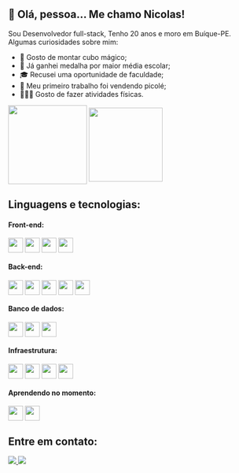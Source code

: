 ## 👋 Olá, pessoa... Me chamo Nicolas!

Sou Desenvolvedor full-stack, Tenho 20 anos e moro em Buíque-PE. Algumas curiosidades sobre mim:
* 🎲 Gosto de montar cubo mágico;
* 🥇 Já ganhei medalha por maior média escolar;
* 🎓 Recusei uma oportunidade de faculdade;
* 🍧 Meu primeiro trabalho foi vendendo picolé;
* 🏃🏻‍♂️ Gosto de fazer atividades físicas.

<div>
  <img align=center height=160em src="https://github-readme-stats.vercel.app/api?username=Nicoladla&show_icons=true&theme=merko"/>
  <img align=center height=150em src="https://github-readme-stats.vercel.app/api/top-langs/?username=Nicoladla&layout=compact&theme=merko"/>
</div>
  
##

## Linguagens e tecnologias:

#### Front-end:
<div>
  <img align=center height="30" wight="40" src="https://img.shields.io/badge/HTML5-E34F26?style=for-the-badge&logo=html5&logoColor=white" />
  <img align=center height="30" wight="40" src="https://img.shields.io/badge/CSS3-1572B6?style=for-the-badge&logo=css3&logoColor=white" />
  <img align=center height="30" wight="40" src="https://img.shields.io/badge/JavaScript-323330?style=for-the-badge&logo=javascript&logoColor=F7DF1E" />
  <img align=center height="30" wight="40" src="https://img.shields.io/badge/React-20232A?style=for-the-badge&logo=react&logoColor=61DAFB" />
 </div>

#### Back-end:
<div>
  <img align=center height="30" wight="40" src="https://img.shields.io/badge/Node.js-43853D?style=for-the-badge&logo=node.js&logoColor=white" />
  <img align=center height="30" wight="40" src="https://img.shields.io/badge/Express.js-404D59?style=for-the-badge" />
  <img align=center height="30" wight="40" src="https://img.shields.io/badge/TypeScript-007ACC?style=for-the-badge&logo=typescript&logoColor=white" />
  <img align=center height="30" wight="40" src="https://img.shields.io/badge/Prisma-3982CE?style=for-the-badge&logo=Prisma&logoColor=white" />
  <img align=center height="30" wight="40" src="https://img.shields.io/badge/Jest-323330?style=for-the-badge&logo=Jest&logoColor=white" />
</div>  

#### Banco de dados:
<div>
  <img align=center height="30" wight="40" src="https://img.shields.io/badge/MongoDB-4EA94B?style=for-the-badge&logo=mongodb&logoColor=white" />
  <img align=center height="30" wight="40" src="https://img.shields.io/badge/PostgreSQL-316192?style=for-the-badge&logo=postgresql&logoColor=white" />
  <img align=center height="30" wight="40" src="https://img.shields.io/badge/redis-%23DD0031.svg?&style=for-the-badge&logo=redis&logoColor=white" />
</div>  

#### Infraestrutura:
<div>
  <img align=center height="30" wight="40" src="https://img.shields.io/badge/Docker-2CA5E0?style=for-the-badge&logo=docker&logoColor=white" />
  <img align=center height="30" wight="40" src="https://img.shields.io/badge/Amazon_AWS-232F3E?style=for-the-badge&logo=amazon-aws&logoColor=white" />
  <img align=center height="30" wight="40" src="https://img.shields.io/badge/GitHub_Actions-2088FF?style=for-the-badge&logo=github-actions&logoColor=white" />
  <img align=center height="30" wight="40" src="https://img.shields.io/badge/Vercel-000000?style=for-the-badge&logo=vercel&logoColor=white" />
</div>

#### Aprendendo no momento:
<div>
  <img align=center height="30" wight="40" src="https://img.shields.io/badge/nestjs-E0234E?style=for-the-badge&logo=nestjs&logoColor=white" />
  <img align=center height="30" wight="40" src="https://img.shields.io/badge/next.js-000000?style=for-the-badge&logo=nextdotjs&logoColor=white" /> 
</div>

## Entre em contato:
<div>
  <a href="mailto:nicolasaraujo04@gmail.com">
    <img src="https://img.shields.io/badge/Gmail-D14836?style=for-the-badge&logo=gmail&logoColor=white">
  </a>

  <a href="https://www.linkedin.com/in/nicoladla/">
    <img src="https://img.shields.io/badge/LinkedIn-0077B5?style=for-the-badge&logo=linkedin&logoColor=white">
  </a>
</div>
